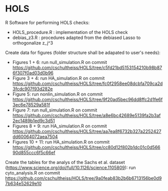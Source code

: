 # HOLS
R Software for performing HOLS checks:
- HOLS_procedure.R : implementation of the HOLS check
- debias_z3.R : procedures adapted from the debiased Lasso to orthogonalize z_j^3

Create data for figures (folder structure shall be adapated to user's needs):
- Figures 1 + 6: run null_simulation.R on commit   https://github.com/cschultheiss/HOLS/tree/c5fd21bd5153154210b98b876f307f0ad03d0b96
- Figure 3 + 4: run HA_simulation.R on commit      https://github.com/cschultheiss/HOLS/tree/fc0f2958ee08dcbfa709ca2d3fcdc907f93d282e
- Figure 5: run nonlin_simulation.R on commit      https://github.com/cschultheiss/HOLS/tree/9f20ad5bec96dd8ffc2d1fe6f3ec6e78529a581f
- Figure 7: run null_simulation.R on commit        https://github.com/cschultheiss/HOLS/tree/a8e6bc42689e5139fa2b3af2ec1489b1ed9c3d51
- Figures 8 + 9: run HA_simulation.R on commit     https://github.com/cschultheiss/HOLS/tree/aa7ea8f6732b327a2252427dd60064072aea7504
- Figures 10 + 11: run HA_simulation.R on commit   https://github.com/cschultheiss/HOLS/tree/cc80d12f802b1dc01c0d56690d855ccc6f5c66ef

Create the tables for the analys of the Sachs et al. dataset (https://www.science.org/doi/full/10.1126/science.1105809): run cyto_analysis.R on commit https://github.com/cschultheiss/HOLS/tree/9a0feab83b2b6b6713156be0d97b634e52629e10

